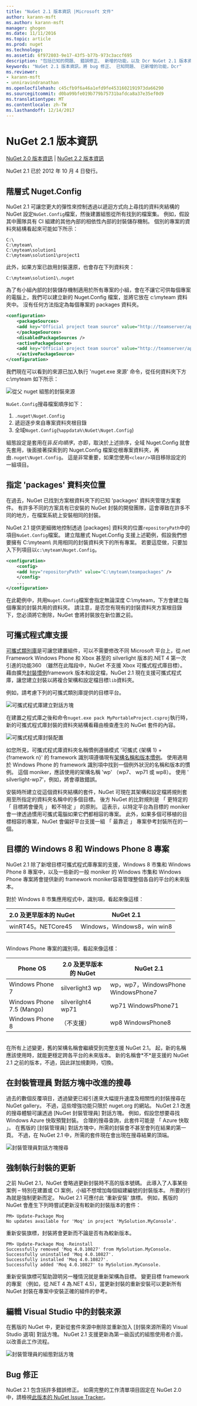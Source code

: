 ```yaml
---
title: "NuGet 2.1 版本資訊 |Microsoft 文件"
author: karann-msft
ms.author: karann-msft
manager: ghogen
ms.date: 11/11/2016
ms.topic: article
ms.prod: nuget
ms.technology: 
ms.assetid: 6f972803-9e17-43f5-b77b-973c3accf695
description: "包括已知的問題、 錯誤修正、 新增的功能，以及 Dcr NuGet 2.1 版本資訊。"
keywords: "NuGet 2.1 版本資訊，將 bug 修正、 已知問題、 已新增的功能，Dcr"
ms.reviewer:
- karann-msft
- unniravindranathan
ms.openlocfilehash: c45cfb9f6a46a1efd9fe4531602191973da66290
ms.sourcegitcommit: d0ba99bfe019b779b75731bafdca8a37e35ef0d9
ms.translationtype: MT
ms.contentlocale: zh-TW
ms.lasthandoff: 12/14/2017
---
```

# <a name="nuget-21-release-notes"></a>NuGet 2.1 版本資訊

[NuGet 2.0 版本資訊](../release-notes/nuget-2.0.md) | [NuGet 2.2 版本資訊](../release-notes/nuget-2.2.md)

NuGet 2.1 已於 2012 年 10 月 4 日發行。

## <a name="hierarchical-nugetconfig"></a>階層式 Nuget.Config
NuGet 2.1 可讓您更大的彈性來控制透過以遞迴方式向上尋找的資料夾結構的 NuGet 設定`NuGet.Config`檔案，然後建置組態從所有找到的檔案集。  例如，假設其中團隊具有 CI 組建的其他內部的相依性內部的封裝儲存機制。 個別的專案的資料夾結構看起來可能如下所示：

    C:\
    C:\myteam\
    C:\myteam\solution1
    C:\myteam\solution1\project1

此外，如果方案已啟用封裝還原，也會存在下列資料夾：

    C:\myteam\solution1\.nuget

為了有小組內部的封裝儲存機制適用於所有專案的小組，會在不讓它可供每個專案的電腦上，我們可以建立新的 Nuget.Config 檔案，並將它放在 c:\myteam 資料夾中。 沒有任何方法指定為每個專案的 packages 資料夾。

```xml
<configuration>
    <packageSources>
    <add key="Official project team source" value="http://teamserver/api/v2/" />
    </packageSources>
    <disabledPackageSources />
    <activePackageSource>
    <add key="Official project team source" value="http://teamserver/api/v2/" />
    </activePackageSource>
</configuration>
```

我們現在可以看到的來源已加入執行 'nuget.exe 來源' 命令，從任何資料夾下方 c:\myteam 如下所示：

![從父 nuget 組態的封裝來源](./media/releasenotes-21-cfg-hierarchy.png)

`NuGet.Config`搜尋檔案順序如下：

1. `.nuget\Nuget.Config`
2. 遞迴逐步來自專案資料夾根目錄
3. 全域`Nuget.Config`(`%appdata%\NuGet\Nuget.Config`)

組態設定是套用在非*反向順序*，亦即，取決於上述排序，全域 Nuget.Config 就會先套用，後面接著探索到的 Nuget.Config 檔案從根專案資料夾，再由`.nuget\Nuget.Config`。  這是非常重要，如果您使用`<clear/>`項目移除設定的一組項目。

## <a name="specify-packages-folder-location"></a>指定 'packages' 資料夾位置
在過去，NuGet 已找到方案根資料夾下的已知 'packages' 資料夾管理方案套件。  有許多不同的方案具有已安裝的 NuGet 封裝的開發團隊，這會導致在許多不同的地方，在檔案系統上安裝相同的封裝。

NuGet 2.1 提供更細微地控制透過 [packages] 資料夾的位置`repositoryPath`中的項目`NuGet.Config`檔案。  建立階層式 Nuget.Config 支援上述範例，假設我們想要擁有 C:\myteam\ 共用相同的封裝資料夾下的所有專案。  若要這麼做，只要加入下列項目以`c:\myteam\Nuget.Config`。

```xml
<configuration>
    <config>
    <add key="repositoryPath" value="C:\myteam\teampackages" />
    </config>
    ...
</configuration>
```

在此範例中，共用`Nuget.Config`檔案會指定無論深度 C:\myteam，下方會建立每個專案的封裝共用的資料夾。 請注意，是否您有現有的封裝資料夾方案根目錄下，您必須將它刪除，NuGet 會將封裝放在新位置之前。

## <a name="support-for-portable-libraries"></a>可攜式程式庫支援
[可攜式類別庫](http://msdn.microsoft.com/library/gg597391.aspx)是可讓您建置組件，可以不需要修改不同 Microsoft 平台上，從.net Framework Windows Phone 和 Xbox 甚至的 silverlight 版本的.NET 4 第一次引進的功能360 （雖然在此階段中，NuGet 不支援 Xbox 可攜式程式庫目標）。  藉由擴充[封裝慣例](../create-packages/supporting-multiple-target-frameworks.md)framework 版本和設定檔，NuGet 2.1 現在支援可攜式程式庫，讓您建立封裝以將複合架構和設定檔目標`lib`資料夾。

例如，請考慮下列的可攜式類別庫提供的目標平台。

![可攜式程式庫建立對話方塊](./media/releasenotes-21-plib.png)

在建置之程式庫之後和命令`nuget.exe pack MyPortableProject.csproj`執行時，新的可攜式程式庫封裝的資料夾結構看藉由檢查產生的 NuGet 套件的內容。

![可攜式程式庫封裝配置](./media/releasenotes-21-plib-layout.png)

如您所見，可攜式程式庫資料夾名稱慣例遵循模式 '可攜式 {架構 1} + {framework n}' 的 framework 識別項遵循現有[架構名稱和版本慣例](../schema/target-frameworks.md)。 使用適用於 Windows Phone 的 framework 識別項中找到一個例外狀況的名稱和版本的慣例。  這個 moniker，應該使用的架構名稱 'wp' （wp7、 wp71 或 wp8）。 使用 ' silverlight-wp7'，例如，將會導致錯誤。

安裝時所建立從這個資料夾結構的套件，NuGet 可現在其架構和設定檔將規則套用至所指定的資料夾名稱中的多個目標。  後方 NuGet 的比對規則是 「 更特定的 「 目標將會優先 」 較不特定 」 的原則。  這表示，以特定平台為目標的 moniker 會一律透過慣用可攜式電腦如果它們都相容的專案。  此外，如果多個可移植的目標相容的專案，NuGet 會偏好平台支援一組 「 最靠近 」 專案參考封裝所在的一個。

## <a name="targeting-windows-8-and-windows-phone-8-projects"></a>目標的 Windows 8 和 Windows Phone 8 專案
NuGet 2.1 除了新增目標可攜式程式庫專案的支援，Windows 8 市集和 Windows Phone 8 專案中，以及一些新的一般 moniker 的 Windows 市集和 Windows Phone 專案將會提供新的 framework moniker容易管理整個各自的平台的未來版本。

對於 Windows 8 市集應用程式中，識別項，看起來像這樣：

|2.0 及更早版本的 NuGet|NuGet 2.1|
|----------------|-----------|
|winRT45。NETCore45|Windows，Windows8，win win8|

<br/>
Windows Phone 專案的識別項，看起來像這樣：

|Phone OS|2.0 及更早版本的 NuGet|NuGet 2.1
|----------------|-----------|-----------|
|Windows Phone 7|silverlight3 wp|wp，wp7，WindowsPhone WindowsPhone7|
|Windows Phone 7.5 (Mango)|silverilght4 wp71|wp71 WindowsPhone71|
|Windows Phone 8|（不支援）|wp8 WindowsPhone8|
<br/>
在所有上述變更，舊的架構名稱會繼續受到完整支援 NuGet 2.1。  起，新的名稱應該使用時，就能更穩定跨各平台的未來版本。 新的名稱會*不*是支援的 NuGet 2.1 之前的版本，不過，因此詳加規劃時，切換。

## <a name="improved-search-in-package-manager-dialog"></a>在封裝管理員 對話方塊中改進的搜尋
過去的數個反覆項目，透過變更已經引進來大幅提升速度及相關性的封裝搜尋在 NuGet gallery。  不過，這些增強功能只限於 nuget.org 的網站。  NuGet 2.1 改進的搜尋體驗可讓透過 [NuGet 封裝管理員] 對話方塊。  例如，假設您想要尋找 Windows Azure 快取預覽封裝。  合理的搜尋查詢，此套件可能是 「 Azure 快取 」。  在舊版的 [封裝管理員] 對話方塊中，所需的封裝會不甚至會列在結果的第一頁。  不過，在 NuGet 2.1 中，所需的套件現在會出現在搜尋結果的頂端。

![封裝管理員對話方塊搜尋](./media/releasenotes-21-vsdlg-search.png)

## <a name="force-package-update"></a>強制執行封裝的更新
之前 NuGet 2.1，NuGet 會略過更新封裝時不高的版本號碼。  此導入了人事某些案例 – 特別在建置或 CI 案例，小組不想增加每個組建編號的封裝版本。  所要的行為就是強制更新而定。  NuGet 2.1 可應付此 '重新安裝' 旗標。  例如，舊版的 NuGet 會產生下列時嘗試更新沒有較新的封裝版本的套件：

    PM> Update-Package Moq
    No updates available for 'Moq' in project 'MySolution.MyConsole'.

重新安裝旗標，封裝將會更新而不論是否有為較新版本。

    PM> Update-Package Moq -Reinstall
    Successfully removed 'Moq 4.0.10827' from MySolution.MyConsole.
    Successfully uninstalled 'Moq 4.0.10827'.
    Successfully installed 'Moq 4.0.10827'.
    Successfully added 'Moq 4.0.10827' to MySolution.MyConsole.

重新安裝旗標可幫助證明另一種情況就是重新架構為目標。 變更目標 framework 的專案 （例如，從.NET 4 為.NET 4.5)，當更新封裝的重新安裝可以更新所有 NuGet 封裝在專案中安裝正確的組件的參考。

## <a name="edit-package-sources-within-visual-studio"></a>編輯 Visual Studio 中的封裝來源
在舊版的 NuGet 中，更新從套件來源中刪除並重新加入 [封裝來源所需的 Visual Studio 選項] 對話方塊。  NuGet 2.1 支援更新為第一級函式的組態使用者介面，以改善此工作流程。

![封裝管理員的組態對話方塊](./media/releasenotes-21-edit-pkg-source.png)

## <a name="bug-fixes"></a>Bug 修正
NuGet 2.1 包含括許多錯誤修正。 如需完整的工作清單項目固定在 NuGet 2.0 中，請檢視[此版本的 NuGet Issue Tracker](http://nuget.codeplex.com/workitem/list/advanced?keyword=&status=Fixed&type=All&priority=All&release=NuGet%202.1&assignedTo=All&component=All&sortField=LastUpdatedDate&sortDirection=Descending&page=0)。
